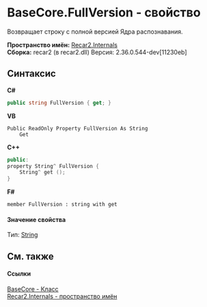 # BaseCore.FullVersion - свойство
 

Возвращает строку с полной версией Ядра распознавания.

**Пространство имён:**&nbsp;<a href="6da04919-8d63-2c8f-14b3-136fe2e029ba">Recar2.Internals</a><br />**Сборка:**&nbsp;recar2 (в recar2.dll) Версия: 2.36.0.544-dev[11230eb]

## Синтаксис

**C#**<br />
``` C#
public string FullVersion { get; }
```

**VB**<br />
``` VB
Public ReadOnly Property FullVersion As String
	Get
```

**C++**<br />
``` C++
public:
property String^ FullVersion {
	String^ get ();
}
```

**F#**<br />
``` F#
member FullVersion : string with get

```


#### Значение свойства
Тип:&nbsp;<a href="http://msdn2.microsoft.com/ru-ru/library/s1wwdcbf" target="_blank">String</a>

## См. также


#### Ссылки
<a href="5d7b3a7d-89fd-7a42-1091-912a0f6d1528">BaseCore - Класс</a><br /><a href="6da04919-8d63-2c8f-14b3-136fe2e029ba">Recar2.Internals - пространство имён</a><br />